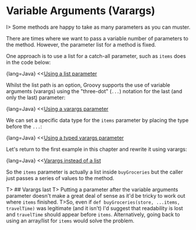# Variable Arguments (Varargs)

I> Some methods are happy to take as many parameters as you can muster.

There are times where we want to pass a variable number of parameters to the method. However, the parameter list for a method is fixed.

One approach is to use a list for a catch-all parameter, such as `items` does in the code below:

{lang=Java}
<<[Using a list parameter](code/06/05/list.groovy)

Whilst the list path is an option, Groovy supports the use of variable arguments (varargs) using the "three-dot" (`...`) notation for the last (and only the last) parameter:

{lang=Java}
<<[Using a varargs parameter](code/06/05/varargs.groovy)

We can set a specific data type for the `items` parameter by placing the type before the `...`:

{lang=Java}
<<[Using a typed varargs parameter](code/06/05/varargs_typed.groovy)

Let's return to the first example in this chapter and rewrite it using varargs:

{lang=Java}
<<[Varargs instead of a list](code/06/05/list_rewrite.groovy)

So the `items` parameter is actually a list inside `buyGroceries` but the caller just passes a series of values to the method.

T> ## Varargs last
T> Putting a parameter after the variable arguments parameter doesn't make a great deal of sense as it'd be tricky to work out where `items` finished.
T>So, even if `def buyGroceries(store, ...items, travelTime)` was legitimate (and it isn't) I'd suggest that readability is lost and `travelTime` should appear before `items`. Alternatively, going back to using an array/list for `items` would solve the problem.
